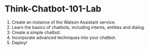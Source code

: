 # Think-Chatbot-101-Lab

1. Create an instance of the Watson Assistant service.
2. Learn the basics of chatbots, including intents, entities and dialog.
3. Create a simple chatbot.
4. Incorporate advanced techniques into your chatbot.
5. Deploy!
